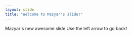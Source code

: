 ```yaml
---
layout: slide
title: "Welcome to Mazyar's slide!"
---
```

Mazyar's new awesome slide 
Use the left arrow to go back!
